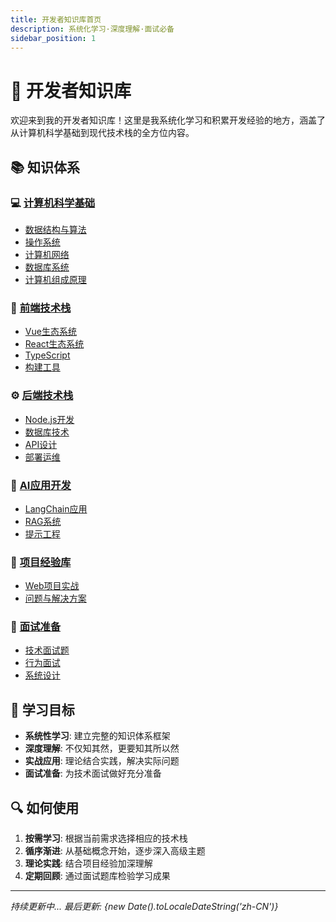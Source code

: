 ```yaml
---
title: 开发者知识库首页
description: 系统化学习·深度理解·面试必备
sidebar_position: 1
---
```


# 🚀 开发者知识库

欢迎来到我的开发者知识库！这里是我系统化学习和积累开发经验的地方，涵盖了从计算机科学基础到现代技术栈的全方位内容。

## 📚 知识体系

### 💻 [计算机科学基础](./computer-science/index.md)
- [数据结构与算法](./computer-science/data-structures/index.md)
- [操作系统](./computer-science/operating-system/index.md)
- [计算机网络](./computer-science/computer-network/index.md)
- [数据库系统](./computer-science/database/index.md)
- [计算机组成原理](./computer-science/computer-architecture/index.md)

### 🎨 [前端技术栈](./frontend/index.md)
- [Vue生态系统](./frontend/vue/index.md)
- [React生态系统](./frontend/react/index.md)
- [TypeScript](./frontend/typescript/index.md)
- [构建工具](./frontend/build-tools/index.md)

### ⚙️ [后端技术栈](./backend/index.md)
- [Node.js开发](./backend/nodejs/index.md)
- [数据库技术](./backend/database/index.md)
- [API设计](./backend/api/index.md)
- [部署运维](./backend/deployment/index.md)

### 🤖 [AI应用开发](./ai/index.md)
- [LangChain应用](./ai/langchain/index.md)
- [RAG系统](./ai/rag/index.md)
- [提示工程](./ai/prompt-engineering/index.md)

### 💼 [项目经验库](./projects/index.md)
- [Web项目实战](./projects/web-projects/index.md)
- [问题与解决方案](./projects/problems-solutions/index.md)

### 📝 [面试准备](./interview/index.md)
- [技术面试题](./interview/technical/index.md)
- [行为面试](./interview/behavioral/index.md)
- [系统设计](./interview/system-design/index.md)

## 🎯 学习目标

- **系统性学习**: 建立完整的知识体系框架
- **深度理解**: 不仅知其然，更要知其所以然
- **实战应用**: 理论结合实践，解决实际问题
- **面试准备**: 为技术面试做好充分准备

## 🔍 如何使用

1. **按需学习**: 根据当前需求选择相应的技术栈
2. **循序渐进**: 从基础概念开始，逐步深入高级主题
3. **理论实践**: 结合项目经验加深理解
4. **定期回顾**: 通过面试题库检验学习成果

---

*持续更新中... 最后更新: {new Date().toLocaleDateString('zh-CN')}*